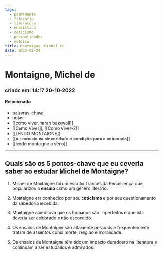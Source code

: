 ```yaml
---
tags:
  - permanente
  - filosofia
  - literatura
  - ensaistica
  - ceticismo
  - pessoalidades
  - estoico
title: Montaigne, Michel de
date: 2023-02-24
---
```

# Montaigne, Michel de
### criado em: 14:17 20-10-2022

#### Relacionado
- palavras-chave:
- notas:
- [[como viver, sarah bakewell]]
- [[Como Viver]], [[Como Viver-2]]
- [[LENDO MONTAIGNE]]
- [[o exercício da sinceridade é condição para a sabedoria]]
- [[lendo montaigne a sério]]
---
## Quais são os 5 pontos-chave que eu deveria saber ao estudar Michel de Montaigne?

1. Michel de Montaigne foi um escritor francês da Renascença que popularizou o **ensaio** como um gênero literário.

2. Montaigne era conhecido por seu **ceticismo** e por seu questionamento da sabedoria recebida.

3. Montaigne acreditava que os humanos são imperfeitos e que isto deveria ser celebrado e não escondido.

4. Os ensaios de Montaigne são altamente pessoais e frequentemente tratam de assuntos como morte, religião e moralidade.

5. Os ensaios de Montaigne têm tido um impacto duradouro na literatura e continuam a ser estudados e admirados.


